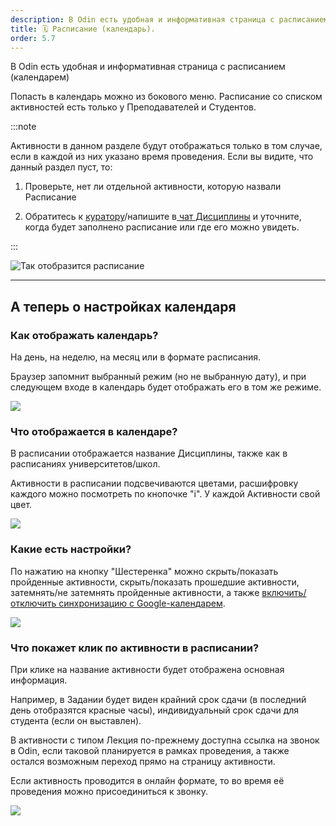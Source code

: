 ```yaml
---
description: В Odin есть удобная и информативная страница с расписанием (календарем)
title: 🗓️ Расписание (календарь).
order: 5.7
---
```


В Odin есть удобная и информативная страница с расписанием (календарем)

Попасть в календарь можно из бокового меню.  Расписание со списком активностей есть только у Преподавателей и  Студентов.

:::note 

Активности в данном разделе будут отображаться только в том случае, если в каждой из них указано время проведения. Если вы видите, что данный раздел пуст, то:

1. Проверьте, нет ли отдельной активности, которую назвали Расписание

2. Обратитесь к [куратору](./../../voprosy/gde-naiti-kuratora)/напишите в[ чат Дисциплины](./../../voprosy/gde-naiti-chat-discipliny/_index)  и уточните, когда будет заполнено расписание или где его можно увидеть.

:::

![](<./image (89).png> "Так отобразится расписание")

---

## А теперь о настройках календаря

### Как отображать календарь?

На день, на неделю, на месяц или в формате расписания.

Браузер запомнит выбранный режим (но не выбранную дату), и при следующем входе в календарь будет отображать его в том же режиме.

![](<./календарь 2.webp>)

### **Что отображается в календаре?**

В расписании отображается название Дисциплины,  также как в расписаниях университетов/школ.

Активности в расписании подсвечиваются цветами, расшифровку каждого можно посмотреть по кнопочке "i". У каждой Активности свой цвет.

![](<./image (32).png>)

### Какие есть настройки?

По нажатию на кнопку "Шестеренка" можно скрыть/показать пройденные активности, скрыть/показать прошедшие активности, затемнять/не затемнять пройденные активности, а также [включить/отключить синхронизацию с Google-календарем](./../../voprosy/nastroyka-sinkhronizacii-s-google-kalendarem).

![](<./image (46).png>)

### Что покажет клик по активности в расписании?

При клике на название активности будет отображена основная информация.

Например, в Задании будет виден крайний срок сдачи (в последний день отобразятся красные часы), индивидуальный срок сдачи для студента (если он выставлен).

В активности с типом Лекция по-прежнему доступна ссылка на звонок в Odin, если таковой планируется в рамках проведения, а также остался возможным переход прямо на страницу активности.

Если активность проводится в онлайн формате, то во время её проведения можно присоединиться к звонку.

![](<./Гифка с Gifius.ru-33333.gif>)